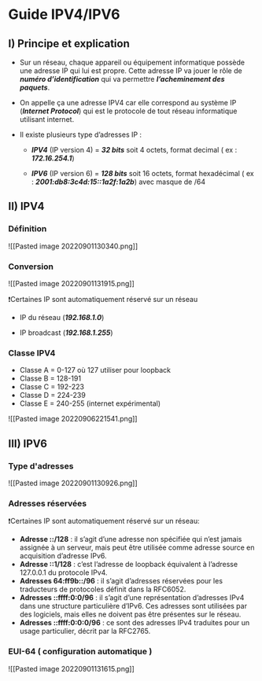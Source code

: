 # Guide IPV4/IPV6 

## I) Principe et explication
* Sur un réseau, chaque appareil ou équipement informatique possède une adresse IP qui lui est propre. Cette adresse IP va jouer le rôle de ***numéro d’identification*** qui va permettre ***l’acheminement des paquets***. 

* On appelle ça une adresse IPV4 car elle correspond au système IP (***Internet Protocol***) qui est le protocole de tout réseau informatique utilisant internet. 

* Il existe plusieurs type d’adresses IP :

	-   ***IPV4*** (IP version 4) = ***32 bits*** soit 4 octets, format decimal ( ex : ***172.16.254.1***)

	-   ***IPV6*** (IP version 6) = ***128 bits*** soit 16 octets, format hexadécimal ( ex : ***2001:db8:3c4d:15::1a2f:1a2b***) avec masque de /64


## II) IPV4 

### Définition

![[Pasted image 20220901130340.png]]

### Conversion 

![[Pasted image 20220901131915.png]]


❗Certaines IP sont automatiquement réservé sur un réseau

-   IP du réseau (***192.168.1.0***)

-   IP broadcast (***192.168.1.255***)

### Classe IPV4

* Classe A = 0-127 où 127 utiliser pour loopback
* Classe B = 128-191
* Classe C = 192-223
* Classe D = 224-239 
* Classe E = 240-255 (internet expérimental)

![[Pasted image 20220906221541.png]]
## III) IPV6 

### Type d'adresses 

![[Pasted image 20220901130926.png]]

### Adresses réservées

❗Certaines IP sont automatiquement réservé sur un réseau:

-   **Adresse ::/128** : il s’agit d’une adresse non spécifiée qui n’est jamais assignée à un serveur, mais peut être utilisée comme adresse source en acquisition d’adresse IPv6.
-   **Adresse ::1/128** : c’est l’adresse de loopback équivalent à l’adresse 127.0.0.1 du protocole IPv4.
-   **Adresses 64:ff9b::/96** : il s’agit d’adresses réservées pour les traducteurs de protocoles définit dans la RFC6052.
-   **Adresses ::ffff:0:0/96** : il s’agit d’une représentation d’adresses IPv4 dans une structure particulière d’IPv6. Ces adresses sont utilisées par des logiciels, mais elles ne doivent pas être présentes sur le réseau.
-   **Adresses ::ffff:0:0:0/96** : ce sont des adresses IPv4 traduites pour un usage particulier, décrit par la RFC2765.

### EUI-64 ( configuration automatique )

![[Pasted image 20220901131615.png]]

